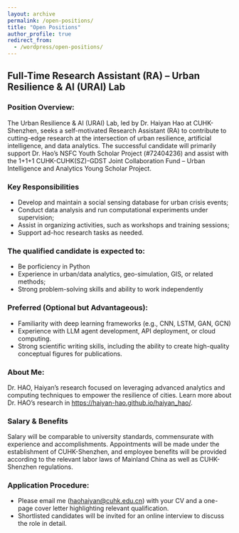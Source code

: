 ```yaml
---
layout: archive
permalink: /open-positions/
title: "Open Positions"
author_profile: true
redirect_from:
  - /wordpress/open-positions/
---
```


## Full-Time Research Assistant (RA) – Urban Resilience & AI (URAI) Lab

### Position Overview:

The Urban Resilience & AI (URAI) Lab, led by Dr. Haiyan Hao at CUHK-Shenzhen, seeks a self-motivated Research Assistant (RA) to contribute to cutting-edge research at the intersection of urban resilience, artificial intelligence, and data analytics. The successful candidate will primarily support Dr. Hao’s NSFC Youth Scholar Project (#72404236) and assist with the 1+1+1 CUHK-CUHK(SZ)-GDST Joint Collaboration Fund – Urban Intelligence and Analytics Young Scholar Project.

### Key Responsibilities
-	Develop and maintain a social sensing database for urban crisis events;
-	Conduct data analysis and run computational experiments under supervision;
-	Assist in organizing activities, such as workshops and training sessions;
-	Support ad-hoc research tasks as needed.

### The qualified candidate is expected to:
-	Be porficiency in Python
-	Experience in urban/data analytics, geo-simulation, GIS, or related methods;
-	Strong problem-solving skills and ability to work independently

### Preferred (Optional but Advantageous):
-	Familiarity with deep learning frameworks (e.g., CNN, LSTM, GAN, GCN)
-	Experience with LLM agent development, API deployment, or cloud computing.
-	Strong scientific writing skills, including the ability to create high-quality conceptual figures for publications.

### About Me:
Dr. HAO, Haiyan’s research focused on leveraging advanced analytics and computing techniques to empower the resilience of cities. Learn more about Dr. HAO’s research in https://haiyan-hao.github.io/haiyan_hao/.

### Salary & Benefits

Salary will be comparable to university standards, commensurate with experience and accomplishments. Appointments will be made under the establishment of CUHK-Shenzhen, and employee benefits will be provided according to the relevant labor laws of Mainland China as well as CUHK-Shenzhen regulations.

### Application Procedure:
-	Please email me (haohaiyan@cuhk.edu.cn) with your CV and a one-page cover letter highlighting relevant qualification. 
-	Shortlisted candidates will be invited for an online interview to discuss the role in detail. 

